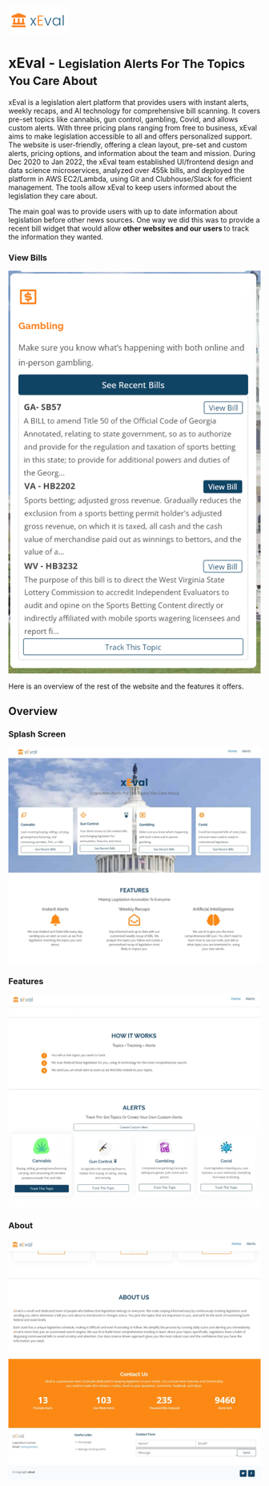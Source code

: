![](../images/icon_xeval.webp)

# xEval - <small> Legislation Alerts For The Topics You Care About </small>

xEval is a legislation alert platform that provides users with instant alerts, weekly recaps, and AI technology for comprehensive bill scanning. It covers pre-set topics like cannabis, gun control, gambling, Covid, and allows custom alerts. With three pricing plans ranging from free to business, xEval aims to make legislation accessible to all and offers personalized support. The website is user-friendly, offering a clean layout, pre-set and custom alerts, pricing options, and information about the team and mission. During Dec 2020 to Jan 2022, the xEval team established UI/frontend design and data science microservices, analyzed over 455k bills, and deployed the platform in AWS EC2/Lambda, using Git and Clubhouse/Slack for efficient management. The tools allow xEval to keep users informed about the legislation they care about.

The main goal was to provide users with up to date information about legislation before other news sources. One way we did this was to provide a recent bill widget that would allow <strong> other websites and our users </strong> to track the information they wanted. 

### View Bills

![Bills](../images/viewbill_xeval.webp)

Here is an overview of the rest of the website and the features it offers.

## Overview

### Splash Screen

![Splash](../images/splash_xeval.webp)

### Features

![Features](../images/details_xeval.webp)

### About

![About](../images/about_xeval.webp)
